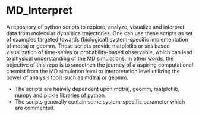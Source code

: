# MD_Interpret
A repository of python scripts to explore, analyze, visualize and interpret data from molecular dynamics trajectories. One can use these scripts as set of examples targeted towards (biological) system-specific implementation of mdtraj or geomm. These scripts provide matplotlib or sns based visualization of time-series or probability-based observable, which can lead to physical understanding of the MD simulations. In other words, the objective of this repo is to smoothen the journey of a aspiring computational chemist from the MD simulation level to interpretation level utilizing the power of analysis tools such as mdtraj or geomm. 

- The scripts are heavily dependent upon mdtraj, geomm, matplotlib, numpy and pickle libraries of python.
- The scripts generally contain some system-specific parameter which are commented.
